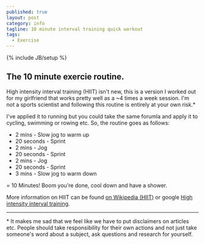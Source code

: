 ```yaml
---
published: true
layout: post
category: info
tagline: 10 minute interval training quick workout
tags: 
  - Exercise
---
```


{% include JB/setup %}

## The 10 minute exercie routine.
High intensity interval training (HIIT) isn't new, this is a version I worked out for my girlfriend that works pretty well as a ~4 times a week session.  I'm not a sports scientist and following this routine is entirely at your own risk.*

I've applied it to running but you could take the same forumla and apply it to cycling, swimming or rowing etc.  So, the routine goes as follows:

* 2 mins - Slow jog to warm up
* 20 seconds - Sprint
* 2 mins - Jog
* 20 seconds - Sprint
* 2 mins - Jog
* 20 seconds - Sprint
* 3 mins - Slow jog to warm down

= 10 Minutes!  Boom you're done, cool down and have a shower.

More information on HIIT can be found [on Wikipedia (HIIT)](http://en.wikipedia.org/wiki/High-intensity_interval_training) or google [High intensity interval training](http://lmgtfy.com/?q=high+intensity+interval+training).

---

\* It makes me sad that we feel like we have to put disclaimers on articles etc.  People should take responsibility for their own actions and not just take someone's word about a subject, ask questions and research for yourself.
